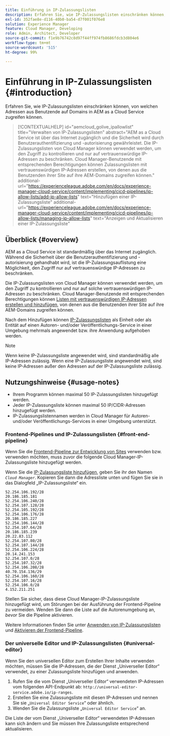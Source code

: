 ```yaml
---
title: Einführung in IP-Zulassungslisten
description: Erfahren Sie, wie IP-Zulassungslisten einschränken können, von welchen Adressen aus Benutzende auf Domains in AEM as a Cloud Service zugreifen können.
exl-id: 352fae8e-d116-40b0-ba54-d7f001f076e8
solution: Experience Manager
feature: Cloud Manager, Developing
role: Admin, Architect, Developer
source-git-commit: f1e9b76742c8d97f44ff974fb8686fdcb3d804e6
workflow-type: tm+mt
source-wordcount: '515'
ht-degree: 99%

---
```



# Einführung in IP-Zulassungslisten {#introduction}

Erfahren Sie, wie IP-Zulassungslisten einschränken können, von welchen Adressen aus Benutzende auf Domains in AEM as a Cloud Service zugreifen können.

>[!CONTEXTUALHELP]
>id="aemcloud_golive_ipallowlist"
>title="Verwalten von IP-Zulassungslisten"
>abstract="AEM as a Cloud Service ist über das Internet zugänglich und die Sicherheit wird durch Benutzerauthentifizierung und -autorisierung gewährleistet. Die IP-Zulassungslisten von Cloud Manager können verwendet werden, um den Zugriff zu kontrollieren und nur auf vertrauenswürdige IP-Adressen zu beschränken. Cloud Manager-Benutzende mit entsprechenden Berechtigungen können Zulassungslisten mit vertrauenswürdigen IP-Adressen erstellen, von denen aus die Benutzenden ihrer Site auf ihre AEM-Domains zugreifen können."
>additional-url="https://experienceleague.adobe.com/en/docs/experience-manager-cloud-service/content/implementing/cicd-pipelines/ip-allow-lists/add-ip-allow-lists" text="Hinzufügen einer IP-Zulassungsliste"
>additional-url="https://experienceleague.adobe.com/en/docs/experience-manager-cloud-service/content/implementing/cicd-pipelines/ip-allow-lists/managing-ip-allow-lists" text="Anzeigen und Aktualisieren einer IP-Zulassungsliste"

## Überblick {#overview}

AEM as a Cloud Service ist standardmäßig über das Internet zugänglich. Während die Sicherheit über die Benutzerauthentifizierung und -autorisierung gehandhabt wird, ist die IP-Zulassungsauflistung eine Möglichkeit, den Zugriff nur auf vertrauenswürdige IP-Adressen zu beschränken.

Die IP-Zulassungslisten von Cloud Manager können verwendet werden, um den Zugriff zu kontrollieren und nur auf solche vertrauenswürdigen IP-Adressen zu beschränken. Cloud Manager-Benutzende mit entsprechenden Berechtigungen können [Listen mit vertrauenswürdigen IP-Adressen erstellen und hinzufügen](/help/implementing/cloud-manager/ip-allow-lists/add-ip-allow-lists.md), von denen aus die Benutzenden ihrer Site auf ihre AEM-Domains zugreifen können.

Nach dem Hinzufügen können [IP-Zulassungslisten](/help/implementing/cloud-manager/ip-allow-lists/apply-allow-list.md) als Einheit oder als Entität auf einen Autoren- und/oder Veröffentlichungs-Service in einer Umgebung mehrmals angewendet bzw. ihre Anwendung aufgehoben werden.

>[!NOTE]
>
>Wenn keine IP-Zulassungsliste angewendet wird, sind standardmäßig alle IP-Adressen zulässig. Wenn eine IP-Zulassungsliste angewendet wird, sind keine IP-Adressen außer den Adressen auf der IP-Zulassungsliste zulässig.

## Nutzungshinweise {#usage-notes}

* Ihrem Programm können maximal 50 IP-Zulassungslisten hinzugefügt werden.
* Jeder IP-Zulassungsliste können maximal 50 IP/CIDR-Adressen hinzugefügt werden.
* IP-Zulassungslistennamen werden in Cloud Manager für Autoren- und/oder Veröffentlichungs-Services in einer Umgebung unterstützt.

### Frontend-Pipelines und IP-Zulassungslisten {#front-end-pipeline}

Wenn Sie die [Frontend-Pipeline zur Entwicklung von Sites](/help/implementing/developing/introduction/developing-with-front-end-pipelines.md) verwenden bzw. verwenden möchten, muss zuvor die folgende Cloud Manager-IP-Zulassungsliste hinzugefügt werden.

Wenn Sie die [IP-Zulassungsliste hinzufügen](/help/implementing/cloud-manager/ip-allow-lists/add-ip-allow-lists.md#add-cm-allowlist), geben Sie ihr den Namen *`Cloud Manager`*. Kopieren Sie dann die Adressliste unten und fügen Sie sie in das Dialogfeld „IP-Zulassungsliste“ ein.

```text
52.254.106.192/28
20.186.185.181
52.254.106.240/28
52.254.107.128/28
52.254.105.192/28
52.254.106.176/28
20.186.185.227
52.254.106.144/28
52.254.107.64/28
20.186.185.239
20.22.83.112
52.254.107.80/28
52.254.107.144/28
52.254.106.224/28
20.14.241.153
52.254.107.0/28
52.254.107.32/28
52.254.106.208/28
40.70.154.136/29
52.254.106.160/28
52.254.107.16/28
52.254.106.0/28
4.152.211.251
```

Stellen Sie sicher, dass diese Cloud Manager-IP-Zulassungsliste hinzugefügt wird, um Störungen bei der Ausführung der Frontend-Pipeline zu vermeiden. Wenden Sie dann die Liste auf die Autorenumgebung an, *bevor* Sie die Pipeline aktivieren.

Weitere Informationen finden Sie unter [Anwenden von IP-Zulassungslisten](/help/implementing/cloud-manager/ip-allow-lists/apply-allow-list.md) und [Aktivieren der Frontend-Pipeline](/help/sites-cloud/administering/site-creation/enable-front-end-pipeline.md).

### Der universelle Editor und IP-Zulassungslisten {#universal-editor}

Wenn Sie den universellen Editor zum Erstellen Ihrer Inhalte verwenden möchten, müssen Sie die IP-Adressen, die der Dienst „Universeller Editor“ verwendet, zu einer Zulassungsliste hinzufügen und anwenden.

1. Rufen Sie die vom Dienst „Universeller Editor“ verwendeten IP-Adressen vom folgenden API-Endpunkt ab: `http://universal-editor-service.adobe.io/ip-ranges`.
1. Erstellen Sie eine Zulassungsliste mit diesen IP-Adressen und nennen Sie sie „`Universal Editor Service`“ oder ähnlich.
1. Wenden Sie die Zulassungsliste „`Universal Editor Service`“ an.

Die Liste der vom Dienst „Universeller Editor“ verwendeten IP-Adressen kann sich ändern und Sie müssen Ihre Zulassungsliste entsprechend aktualisieren.
